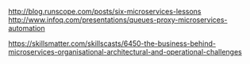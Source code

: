 http://blog.runscope.com/posts/six-microservices-lessons
http://www.infoq.com/presentations/queues-proxy-microservices-automation

https://skillsmatter.com/skillscasts/6450-the-business-behind-microservices-organisational-architectural-and-operational-challenges
